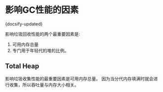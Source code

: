 # 影响GC性能的因素
{docsify-updated}

影响垃圾回收性能的两个最重要因素是:
1. 可用内存总量
2. 专门用于年轻代的堆的比例。

## Total Heap
影响垃圾收集性能的最重要因素是可用内存总量。 因为当分代内存填满时就会进行收集，所以吞吐量与内存大小相关。
